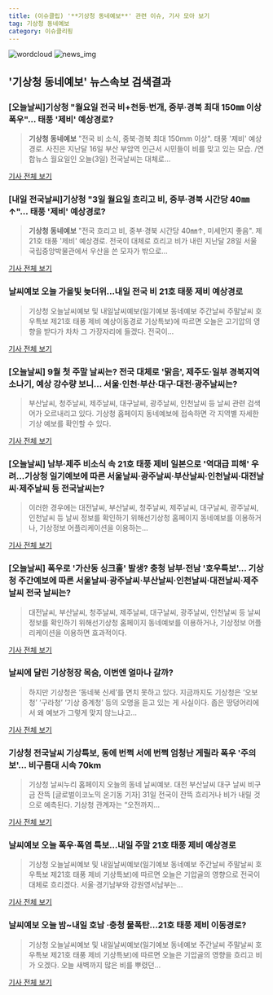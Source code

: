 ```yaml
---
title: (이슈클립) '**기상청 동네예보**' 관련 이슈, 기사 모아 보기
tag: 기상청 동네예보
category: 이슈클리핑
---
```

![wordcloud](https://s3.ap-northeast-2.amazonaws.com/lyrics101-wordcloud/2018-09-03-1535920754.png)
![news_img](https://user-images.githubusercontent.com/42597476/44507050-1206f400-a6e4-11e8-8d98-7ffbfebb353f.png)
## **'**기상청 동네예보**'** 뉴스속보 검색결과
### [오늘날씨]기상청 "월요일 전국 비+천둥·번개, 중부·경북 최대 150㎜ 이상 폭우"… 태풍 '제비' 예상경로?

>**기상청 동네예보** "전국 비 소식, 중북·경북 최대 150mm 이상". 태풍 '제비' 예상경로. 사진은 지난달 16일 부산 부암역 인근서 시민들이 비를 맞고 있는 모습. /연합뉴스 월요일인 오늘(3일) 전국날씨는 대체로...

<a href="http://www.kyeongin.com/main/view.php?key=20180903000137542" target="_blank">기사 전체 보기</a>

### [내일 전국날씨]기상청 "3일 월요일 흐리고 비, 중부·경북 시간당 40㎜ ↑"… 태풍 '제비' 예상경로?

>**기상청 동네예보** "전국 흐리고 비, 중부·경북 시간당 40㎜↑, 미세먼지 좋음". 제21호 태풍 '제비' 예상경로. 전국이 대체로 흐리고 비가 내린 지난달 28일 서울 국립중앙박물관에서 우산을 쓴 모자가 밖으로...

<a href="http://www.kyeongin.com/main/view.php?key=20180902010000468" target="_blank">기사 전체 보기</a>

### 날씨예보 오늘 가을빛 늦더위…내일 전국 비 21호 태풍 제비 예상경로

>기상청 오늘날씨예보 및 내일날씨예보(일기예보 동네예보 주간날씨 주말날씨 호우특보 제21호 태풍 제비 예상이동경로 기상특보)에 따르면 오늘은 고기압의 영향을 받다가 차차 그 가장자리에 들겠다.   전국이...

<a href="http://www.mediapen.com/news/view/380058" target="_blank">기사 전체 보기</a>

### [오늘날씨] 9월 첫 주말 날씨는? 전국 대체로 '맑음', 제주도·일부 경북지역 소나기, 예상 강수량 보니... 서울·인천·부산·대구·대전·광주날씨는?

>부산날씨, 청주날씨, 제주날씨, 대구날씨, 광주날씨, 인천날씨 등 날씨 관련 검색어가 오르내리고 있다.  기상청 홈페이지 동네예보에 접속하면 각 지역별 자세한 기상 예보를 확인할 수 있다.

<a href="http://www.sportsq.co.kr/news/articleView.html?idxno=301083" target="_blank">기사 전체 보기</a>

### [오늘날씨] 남부·제주 비소식 속 21호 태풍 제비 일본으로 '역대급 피해' 우려...기상청 일기예보에 따른 서울날씨·광주날씨·부산날씨·인천날씨·대전날씨·제주날씨 등 전국날씨는?

>이러한 경우에는 대전날씨, 부산날씨, 청주날씨, 제주날씨, 대구날씨, 광주날씨, 인천날씨 등 날씨 정보를 확인하기 위해선기상청 홈페이지 동네예보를 이용하거나, 기상정보 어플리케이션을 이용하는...

<a href="http://www.sportsq.co.kr/news/articleView.html?idxno=301002" target="_blank">기사 전체 보기</a>

### [오늘날씨] 폭우로 '가산동 싱크홀' 발생? 충청 남부·전남 '호우특보'... 기상청 주간예보에 따른 서울날씨·광주날씨·부산날씨·인천날씨·대전날씨·제주날씨 전국 날씨는?

>대전날씨, 부산날씨, 청주날씨, 제주날씨, 대구날씨, 광주날씨, 인천날씨 등 날씨 정보를 확인하기 위해선기상청 홈페이지 동네예보를 이용하거나, 기상정보 어플리케이션을 이용하면 효과적이다.

<a href="http://www.sportsq.co.kr/news/articleView.html?idxno=300874" target="_blank">기사 전체 보기</a>

### 날씨에 달린 기상청장 목숨, 이번엔 얼마나 갈까?

>하지만 기상청은 ‘동네북 신세’를 면치 못하고 있다. 지금까지도 기상청은 ‘오보청’ ‘구라청’ ‘기상 중계청’ 등의 오명을 듣고 있는 게 사실이다. 좁은 땅덩어리에서 왜 예보가 그렇게 맞지 않느냐고...

<a href="http://news.joins.com/article/olink/22523968" target="_blank">기사 전체 보기</a>

### 기상청 전국날씨 기상특보, 동에 번쩍 서에 번쩍 엄청난 게릴라 폭우 '주의보'... 비구름대 시속 70km

>기상청 날씨누리 홈페이지 오늘의 동네 날씨예보. 대전 부산날씨 대구 날씨 비구금 잔뜩 [글로벌이코노믹 온기동 기자] 31일 전국이 잔뜩 흐리거나 비가 내릴 것으로 예측된다. 기상청 관계자는 “오전까지...

<a href="http://www.g-enews.com/ko-kr/news/article/news_all/2018083106160936654e4869c120_1/article.html" target="_blank">기사 전체 보기</a>

### 날씨예보 오늘 폭우·폭염 특보…내일 주말 21호 태풍 제비 예상경로

>기상청 오늘날씨예보 및 내일날씨예보(일기예보 동네예보 주간날씨 주말날씨  호우특보 제21호 태풍 제비 기상특보)에 따르면 오늘은 기압골의 영향으로 전국이 대체로 흐리겠다. 서울·경기남부와 강원영서남부는...

<a href="http://www.mediapen.com/news/view/379595" target="_blank">기사 전체 보기</a>

### 날씨예보 오늘 밤~내일 호남 ·충청 물폭탄…21호 태풍 제비 이동경로?

>기상청 오늘날씨예보 및 내일날씨예보(일기예보 동네예보 주간날씨 주말날씨  호우특보 제21호 태풍 제비 기상특보)에 따르면 오늘은 기압골의 영향을 흐리고 비가 오겠다. 오늘 새벽까지 많은 비를 뿌렸던...

<a href="http://www.mediapen.com/news/view/379551" target="_blank">기사 전체 보기</a>


